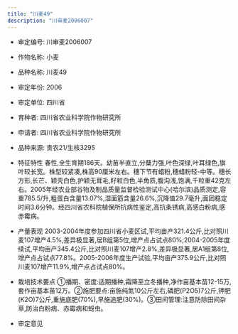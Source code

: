 ```yaml
---
title: "川麦49"
description: "川审麦2006007"
---
```

* 审定编号:  川审麦2006007

*  作物名称:  小麦

*  品种名称:  川麦49

*  审定年份:  2006

*  审定单位:  四川省

* 育种者:  四川省农业科学院作物研究所

*  申请者:  四川省农业科学院作物研究所

*  品种来源:  贵农21/生核3295

*  特征特性
春性,全生育期186天。幼苗半直立,分蘖力强,叶色深绿,叶耳绿色,旗叶较长宽。株型较紧凑,株高90厘米左右。穗下节有蜡粉,穗蜡粉轻-中等。穗长方形,长芒、颖壳白色,护颖无茸毛,籽粒白色,半角质,腹沟浅,饱满,千粒重42克左右。2005年经农业部谷物及制品质量监督检验测试中心(哈尔滨)品质测定,容重785.5/升,粗蛋白含量13.07%,湿面筋含量26.6%,沉降值29.7毫升,面团稳定时间3.6分钟。经四川省农科院植保所抗病性鉴定,高抗条锈病,高感白粉病,感赤霉病。

*  产量表现
2003-2004年度参加四川省小麦区试,平均亩产321.4公斤,比对照川麦107增产4.5%,差异极显著,居B组第5位,增产点占试点80%;2004-2005年度续试,平均亩产345.4公斤,比对照川麦107增产2.8%,差异极显著,居A1组第8位,增产点占试点77.8%。2005-2006年度生产试验,平均亩产375.9公斤,比对照川麦107增产11.9%,增产点占试点80%。

*  栽培技术要点
①播期、密度:适期播种,霜降至立冬播种,净作亩基本苗12-15万,套作亩基本苗12万。②施肥要点:亩施纯氮10公斤左右,磷肥(P2O5)7公斤,钾肥(K2O)7公斤,重施底肥(70%),早施追肥(30%)。③田间管理:注意防除田间杂草,防治白粉病、赤霉病和蚜虫。

*  审定意见

